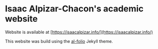 # Isaac Alpizar-Chacon's academic website
Website is available at [https://isaacalpizar.info/](https://isaacalpizar.info/)

This website was build using the [al-folio](https://alshedivat.github.io/al-folio/) Jekyll theme.

